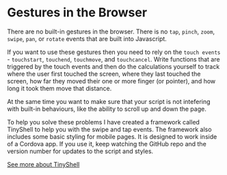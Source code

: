 # Gestures in the Browser

There are no built-in gestures in the browser. There is no `tap`, `pinch`, `zoom`, `swipe`, `pan`, or `rotate` events that are built into Javascript.

If you want to use these gestures then you need to rely on the `touch events` - `touchstart`, `touchend`, `touchmove`, and `touchcancel`. Write functions that are triggered by the touch events and then do the calculations yourself to track where the user first touched the screen, where they last touched the screen, how far they moved their one or more finger (or pointer), and how long it took them move that distance.

At the same time you want to make sure that your script is not intefering with built-in behaviours, like the ability to scroll up and down the page.

To help you solve these problems I have created a framework called TinyShell to help you with the swipe and tap events. The framework also includes some basic styling for mobile pages. It is designed to work inside of a Cordova app. If you use it, keep watching the GitHub repo and the version number for updates to the script and styles.

[See more about TinyShell](./tinyshell.md)
